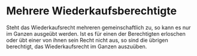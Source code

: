 # Mehrere Wiederkaufsberechtigte

Steht das Wiederkaufsrecht mehreren gemeinschaftlich zu, so kann es nur im Ganzen ausgeübt werden. Ist es für einen der Berechtigten erloschen oder übt einer von ihnen sein Recht nicht aus, so sind die übrigen berechtigt, das Wiederkaufsrecht im Ganzen auszuüben. 

